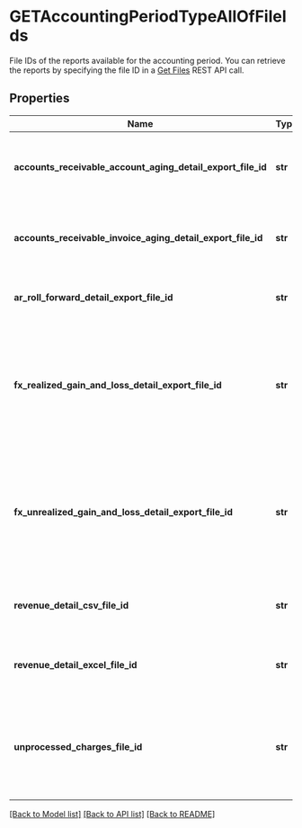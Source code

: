 # GETAccountingPeriodTypeAllOfFileIds

File IDs of the reports available for the accounting period. You can retrieve the reports by specifying the file ID in a [Get Files](https://www.zuora.com/developer/api-reference/#operation/GET_Files) REST API call. 
## Properties
Name | Type | Description | Notes
------------ | ------------- | ------------- | -------------
**accounts_receivable_account_aging_detail_export_file_id** | **str** | File ID of the Accounts Receivable Aging Account Detail report.  | [optional] 
**accounts_receivable_invoice_aging_detail_export_file_id** | **str** | File ID of the Accounts Receivable Aging Invoice Detail report.  | [optional] 
**ar_roll_forward_detail_export_file_id** | **str** | File ID of the Accounts Receivable Detail report.  | [optional] 
**fx_realized_gain_and_loss_detail_export_file_id** | **str** | File ID of the Realized Gain and Loss Detail report.  Returned only if you have Foreign Currency Conversion enabled.  | [optional] 
**fx_unrealized_gain_and_loss_detail_export_file_id** | **str** | File ID of the Unrealized Gain and Loss Detail report.  Returned only if you have Foreign Currency Conversion enabled  | [optional] 
**revenue_detail_csv_file_id** | **str** | File ID of the Revenue Detail report in CSV format.  | [optional] 
**revenue_detail_excel_file_id** | **str** | File ID of the Revenue Detail report in XLSX format.  | [optional] 
**unprocessed_charges_file_id** | **str** | File ID of a report containing all unprocessed charges for the accounting period.  | [optional] 

[[Back to Model list]](../README.md#documentation-for-models) [[Back to API list]](../README.md#documentation-for-api-endpoints) [[Back to README]](../README.md)


